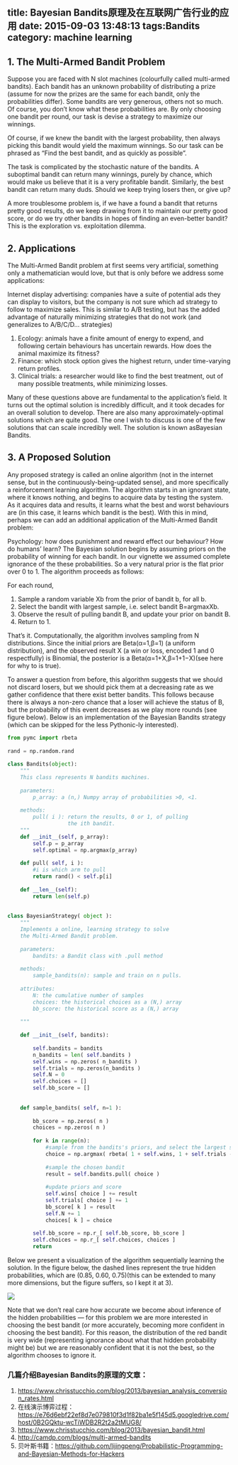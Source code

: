 title: Bayesian Bandits原理及在互联网广告行业的应用
date: 2015-09-03 13:48:13
tags:Bandits
category: machine learning
---

## 1. The Multi-Armed Bandit Problem
Suppose you are faced with N slot machines (colourfully called multi-armed bandits). Each bandit has an unknown probability of distributing a prize (assume for now the prizes are the same for each bandit, only the probabilities differ). Some bandits are very generous, others not so much. Of course, you don’t know what these probabilities are. By only choosing one bandit per round, our task is devise a strategy to maximize our winnings.

Of course, if we knew the bandit with the largest probability, then always picking this bandit would yield the maximum winnings. So our task can be phrased as “Find the best bandit, and as quickly as possible”.

The task is complicated by the stochastic nature of the bandits. A suboptimal bandit can return many winnings, purely by chance, which would make us believe that it is a very profitable bandit. Similarly, the best bandit can return many duds. Should we keep trying losers then, or give up?

A more troublesome problem is, if we have a found a bandit that returns pretty good results, do we keep drawing from it to maintain our pretty good score, or do we try other bandits in hopes of finding an even-better bandit? This is the exploration vs. exploitation dilemma.

## 2. Applications

The Multi-Armed Bandit problem at first seems very artificial, something only a mathematician would love, but that is only before we address some applications:

Internet display advertising: companies have a suite of potential ads they can display to visitors, but the company is not sure which ad strategy to follow to maximize sales. This is similar to A/B testing, but has the added advantage of naturally minimizing strategies that do not work (and generalizes to A/B/C/D… strategies)

1. Ecology: animals have a finite amount of energy to expend, and following certain behaviours has uncertain rewards. How does the animal maximize its fitness?
2. Finance: which stock option gives the highest return, under time-varying return profiles.
3. Clinical trials: a researcher would like to find the best treatment, out of many possible treatments, while minimizing losses.

Many of these questions above are fundamental to the application’s field. It turns out the optimal solution is incredibly difficult, and it took decades for an overall solution to develop. There are also many approximately-optimal solutions which are quite good. The one I wish to discuss is one of the few solutions that can scale incredibly well. The solution is known asBayesian Bandits.

## 3. A Proposed Solution

Any proposed strategy is called an online algorithm (not in the internet sense, but in the continuously-being-updated sense), and more specifically a reinforcement learning algorithm. The algorithm starts in an ignorant state, where it knows nothing, and begins to acquire data by testing the system. As it acquires data and results, it learns what the best and worst behaviours are (in this case, it learns which bandit is the best). With this in mind, perhaps we can add an additional application of the Multi-Armed Bandit problem:

Psychology: how does punishment and reward effect our behaviour? How do humans’ learn?
The Bayesian solution begins by assuming priors on the probability of winning for each bandit. In our vignette we assumed complete ignorance of the these probabilities. So a very natural prior is the flat prior over 0 to 1. The algorithm proceeds as follows:

For each round,
1. Sample a random variable Xb from the prior of bandit b, for all b.
2. Select the bandit with largest sample, i.e. select bandit B=argmaxXb.
3. Observe the result of pulling bandit B, and update your prior on bandit B.
4. Return to 1.

That’s it. Computationally, the algorithm involves sampling from N distributions. Since the initial priors are Beta(α=1,β=1) (a uniform distribution), and the observed result X (a win or loss, encoded 1 and 0 respectfully) is Binomial, the posterior is a Beta(α=1+X,β=1+1−X)(see here for why to is true). 

To answer a question from before, this algorithm suggests that we should not discard losers, but we should pick them at a decreasing rate as we gather confidence that there exist better bandits. This follows because there is always a non-zero chance that a loser will achieve the status of B, but the probability of this event decreases as we play more rounds (see figure below). Below is an implementation of the Bayesian Bandits strategy (which can be skipped for the less Pythonic-ly interested).

```python
from pymc import rbeta
 
rand = np.random.rand
 
class Bandits(object):
    """
    This class represents N bandits machines.
 
    parameters:
        p_array: a (n,) Numpy array of probabilities >0, <1.
 
    methods:
        pull( i ): return the results, 0 or 1, of pulling 
                   the ith bandit.
    """
    def __init__(self, p_array):
        self.p = p_array
        self.optimal = np.argmax(p_array)
 
    def pull( self, i ):
        #i is which arm to pull
        return rand() < self.p[i]
 
    def __len__(self):
        return len(self.p)
 
 
class BayesianStrategy( object ):
    """
    Implements a online, learning strategy to solve
    the Multi-Armed Bandit problem.
 
    parameters:
        bandits: a Bandit class with .pull method
 
    methods:
        sample_bandits(n): sample and train on n pulls.
 
    attributes:
        N: the cumulative number of samples
        choices: the historical choices as a (N,) array
        bb_score: the historical score as a (N,) array
 
    """
 
    def __init__(self, bandits):
 
        self.bandits = bandits
        n_bandits = len( self.bandits )
        self.wins = np.zeros( n_bandits )
        self.trials = np.zeros(n_bandits )
        self.N = 0
        self.choices = []
        self.bb_score = []
 
 
    def sample_bandits( self, n=1 ):
 
        bb_score = np.zeros( n )
        choices = np.zeros( n )
 
        for k in range(n):
            #sample from the bandits's priors, and select the largest sample
            choice = np.argmax( rbeta( 1 + self.wins, 1 + self.trials - self.wins) )
 
            #sample the chosen bandit
            result = self.bandits.pull( choice )
 
            #update priors and score
            self.wins[ choice ] += result
            self.trials[ choice ] += 1
            bb_score[ k ] = result 
            self.N += 1
            choices[ k ] = choice
 
        self.bb_score = np.r_[ self.bb_score, bb_score ]
        self.choices = np.r_[ self.choices, choices ]
        return
```

Below we present a visualization of the algorithm sequentially learning the solution. In the figure below, the dashed lines represent the true hidden probabilities, which are (0.85, 0.60, 0.75)(this can be extended to many more dimensions, but the figure suffers, so I kept it at 3).

![](/images/bb/updating2.png)

Note that we don’t real care how accurate we become about inference of the hidden probabilities — for this problem we are more interested in choosing the best bandit (or more accurately, becoming more confident in choosing the best bandit). For this reason, the distribution of the red bandit is very wide (representing ignorance about what that hidden probability might be) but we are reasonably confident that it is not the best, so the algorithm chooses to ignore it.

###  几篇介绍Bayesian Bandits的原理的文章：

1. https://www.chrisstucchio.com/blog/2013/bayesian_analysis_conversion_rates.html
2. 在线演示博弈过程： https://e76d6ebf22ef8d7e079810f3d1f82ba1e5f145d5.googledrive.com/host/0B2GQktu-wcTiWDB2R2t2a2tMUG8/
3. https://www.chrisstucchio.com/blog/2013/bayesian_bandit.html
4. http://camdp.com/blogs/multi-armed-bandits
5. 贝叶斯书籍：https://github.com/lijingpeng/Probabilistic-Programming-and-Bayesian-Methods-for-Hackers
